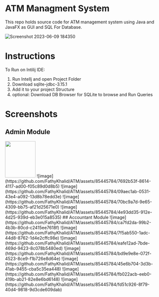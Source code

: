 # ATM Managment System
This repo holds source code for ATM management system using Java and JavaFX as GUI and SQL For Database.

![Screenshot 2023-06-09 184350](https://github.com/FathyKhalid/ATM/assets/85445784/e707f6dc-90b7-4826-8a62-42ce70bfe328)
# Instructions
To Run on Intilij IDE:
1. Run Intellj and open Project Folder 
2. Download sqlite-jdbc-3.15.1
3. Add it to your project Structure
4. optional: Download DB Browser for SQLite to browse and Run Queries
# Screenshots
## Admin Module
<img src="https://github.com/FathyKhalid/ATM/assets/85445784/7692b53f-8614-4117-ad00-f05c89d0d8b5"  width="100" height="120" >
![image](https://github.com/FathyKhalid/ATM/assets/85445784/7692b53f-8614-4117-ad00-f05c89d0d8b5)
![image](https://github.com/FathyKhalid/ATM/assets/85445784/09aec1ab-0531-43e4-a092-13d8b78edd3e)
![image](https://github.com/FathyKhalid/ATM/assets/85445784/70bc9a7d-9e65-4309-bb75-af21d25671e0)
![image](https://github.com/FathyKhalid/ATM/assets/85445784/4e93dd35-912e-4d25-939d-eb3e015a8535)
## Accountant Module
![image](https://github.com/FathyKhalid/ATM/assets/85445784/ca7fd2da-99b2-4b3b-80cd-c2415ee7618f)
![image](https://github.com/FathyKhalid/ATM/assets/85445784/7f5ab550-1adc-44d8-8762-1d4e2cffc98e)
![image](https://github.com/FathyKhalid/ATM/assets/85445784/eafe12ad-7bde-469d-9423-8c078b5480ed)
![image](https://github.com/FathyKhalid/ATM/assets/85445784/bd9e9e8e-072f-4523-8ce9-f1b726e8d64e)
![image](https://github.com/FathyKhalid/ATM/assets/85445784/45e6b704-3d3b-41ab-9455-cba5c35ea448)
![image](https://github.com/FathyKhalid/ATM/assets/85445784/fb022acb-eeb0-419b-ab21-82e8e6bd6148)
![image](https://github.com/FathyKhalid/ATM/assets/85445784/fd51c926-8f79-40d4-9818-9d3cde609dab)
